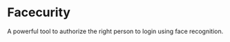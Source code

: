 Facecurity
==========

A powerful tool to authorize the right person to login using face recognition.
